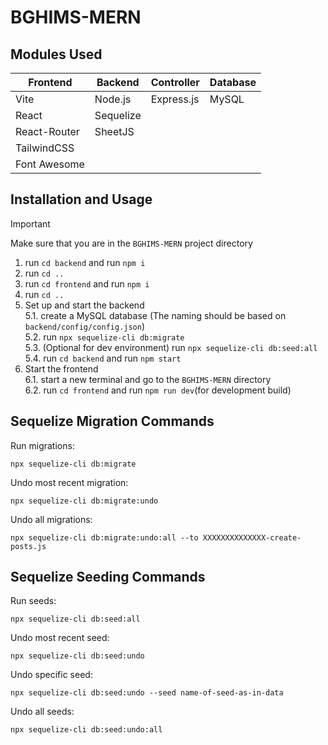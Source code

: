# BGHIMS-MERN

## Modules Used

| Frontend      | Backend   | Controller | Database |   
|---------------|-----------|------------|----------| 
| Vite          | Node.js   | Express.js | MySQL    |
| React         | Sequelize |            |          |
| React-Router  | SheetJS   |            |          | 
| TailwindCSS   |           |            |          |
| Font Awesome  |           |            |          |  

## Installation and Usage
>[!IMPORTANT]
> Make sure that you are in the `BGHIMS-MERN` project directory 
1. run `cd backend` and run `npm i`
2. run `cd ..`
3. run `cd frontend` and run `npm i`
4. run `cd ..`
5. Set up and start the backend <br>
5.1. create a MySQL database (The naming should be based on `backend/config/config.json`)<br> 
5.2. run `npx sequelize-cli db:migrate`<br>
5.3. (Optional for dev environment) run `npx sequelize-cli db:seed:all`<br>
5.4. run `cd backend` and run `npm start`<br>
6. Start the frontend <br>
6.1. start a new terminal and go to the `BGHIMS-MERN` directory<br>
6.2. run `cd frontend` and run `npm run dev`(for development build)<br>
## Sequelize Migration Commands
Run migrations:
```
npx sequelize-cli db:migrate
```
Undo most recent migration:
```
npx sequelize-cli db:migrate:undo
```
Undo all migrations:
```
npx sequelize-cli db:migrate:undo:all --to XXXXXXXXXXXXXX-create-posts.js
```

## Sequelize Seeding Commands
Run seeds:
```
npx sequelize-cli db:seed:all
```
Undo most recent seed:
```
npx sequelize-cli db:seed:undo
```
Undo specific seed:
```
npx sequelize-cli db:seed:undo --seed name-of-seed-as-in-data
```
Undo all seeds:
```
npx sequelize-cli db:seed:undo:all
```